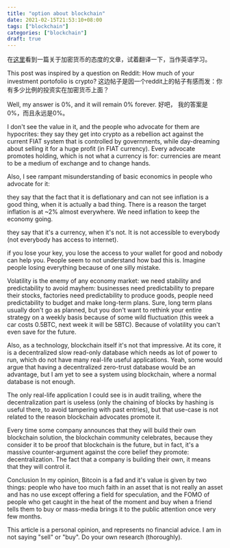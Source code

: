 ```yaml
---
title: "option about blockchain"
date: 2021-02-15T21:53:10+08:00
tags: ["blockchain"]
categories: ["blockchain"]
draft: true
---
```

在[这里](https://vladcalin.ro/blog/2021-02-07-about-blockchain)看到一篇关于加密货币的态度的文章，试着翻译一下，当作英语学习。

This post was inspired by a question on Reddit: How much of your investment portofolio is crypto?
这边帖子是因一个reddit上的帖子有感而发：你有多少比例的投资实在加密货币上面？

Well, my answer is 0%, and it will remain 0% forever.
好吧， 我的答案是0%，而且永远是0%。

I don't see the value in it, and the people who advocate for them are hypocrites: they say they get into crypto as a rebellion act against the current FIAT system that is controlled by governments, while day-dreaming about selling it for a huge profit (in FIAT currency). Every advocate promotes holding, which is not what a currency is for: currencies are meant to be a medium of exchange and to change hands.

Also, I see rampant misunderstanding of basic economics in people who advocate for it:

they say that the fact that it is deflationary and can not see inflation is a good thing, when it is actually a bad thing. There is a reason the target inflation is at ~2% almost everywhere. We need inflation to keep the economy going.

they say that it's a currency, when it's not. It is not accessible to everybody (not everybody has access to internet).

if you lose your key, you lose the access to your wallet for good and nobody can help you. People seem to not understand how bad this is. Imagine people losing everything because of one silly mistake.

Volatility is the enemy of any economy market: we need stability and predictability to avoid mayhem: businesses need predictability to prepare their stocks, factories need predictability to produce goods, people need predictability to budget and make long-term plans. Sure, long term plans usually don't go as planned, but you don't want to rethink your entire strategy on a weekly basis because of some wild fluctuation (this week a car costs 0.5BTC, next week it will be 5BTC). Because of volatility you can't even save for the future.

Also, as a technology, blockchain itself it's not that impressive. At its core, it is a decentralized slow read-only database which needs as lot of power to run, which do not have many real-life useful applications. Yeah, some would argue that having a decentralized zero-trust database would be an advantage, but I am yet to see a system using blockchain, where a normal database is not enough.

The only real-life application I could see is in audit trailing, where the decentralization part is useless (only the chaining of blocks by hashing is useful there, to avoid tampering with past entries), but that use-case is not related to the reason blockchain advocates promote it.

Every time some company announces that they will build their own blockchain solution, the blockchain community celebrates, because they consider it to be proof that blockchain is the future, but in fact, it's a massive counter-argument against the core belief they promote: decentralization. The fact that a company is building their own, it means that they will control it.

Conclusion
In my opinion, Bitcoin is a fad and it's value is given by two things: people who have too much faith in an asset that is not really an asset and has no use except offering a field for speculation, and the FOMO of people who get caught in the heat of the moment and buy when a friend tells them to buy or mass-media brings it to the public attention once very few months.

This article is a personal opinion, and represents no financial advice. I am in not saying "sell" or "buy". Do your own research (thoroughly).